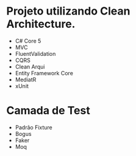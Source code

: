 # Projeto utilizando Clean Architecture.
 - C# Core 5
 - MVC
 - FluentValidation
 - CQRS
 - Clean Arqui
 - Entity Framework Core
 - MediatR
 - xUnit

# Camada de Test
  - Padrão Fixture
  - Bogus
  - Faker
  - Moq

